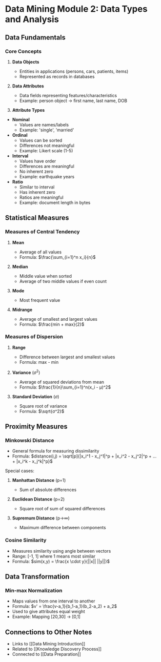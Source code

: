 # Data Mining Module 2: Data Types and Analysis

## Data Fundamentals

### Core Concepts
1. **Data Objects**
   - Entities in applications (persons, cars, patients, items)
   - Represented as records in databases
   
2. **Data Attributes**
   - Data fields representing features/characteristics
   - Example: person object → first name, last name, DOB
   
3. **Attribute Types**
- **Nominal**
  - Values are names/labels
  - Example: 'single', 'married'
- **Ordinal**
  - Values can be sorted
  - Differences not meaningful
  - Example: Likert scale (1-5)
- **Interval**
  - Values have order
  - Differences are meaningful
  - No inherent zero
  - Example: earthquake years
- **Ratio**
  - Similar to interval
  - Has inherent zero
  - Ratios are meaningful
  - Example: document length in bytes

## Statistical Measures

### Measures of Central Tendency
1. **Mean**
   - Average of all values
   - Formula: $\frac{\sum_{i=1}^n x_i}{n}$

2. **Median**
   - Middle value when sorted
   - Average of two middle values if even count

3. **Mode**
   - Most frequent value

4. **Midrange**
   - Average of smallest and largest values
   - Formula: $\frac{min + max}{2}$

### Measures of Dispersion
1. **Range**
   - Difference between largest and smallest values
   - Formula: max - min

2. **Variance** ($σ^2$)
   - Average of squared deviations from mean
   - Formula: $\frac{1}{n}\sum_{i=1}^n(x_i - μ)^2$

3. **Standard Deviation** ($σ$)
   - Square root of variance
   - Formula: $\sqrt{σ^2}$

## Proximity Measures

### Minkowski Distance
- General formula for measuring dissimilarity
- Formula: $distance(i,j) = \sqrt[p]{|x_i^1 - x_j^1|^p + |x_i^2 - x_j^2|^p + ... + |x_i^k - x_j^k|^p}$

Special cases:
1. **Manhattan Distance** (p=1)
   - Sum of absolute differences
   
2. **Euclidean Distance** (p=2)
   - Square root of sum of squared differences
   
3. **Supremum Distance** (p→∞)
   - Maximum difference between components

### Cosine Similarity
- Measures similarity using angle between vectors
- Range: [-1, 1] where 1 means most similar
- Formula: $sim(x,y) = \frac{x \cdot y}{||x|| ||y||}$

## Data Transformation

### Min-max Normalization
- Maps values from one interval to another
- Formula: $v' = \frac{v-a_1}{b_1-a_1}(b_2-a_2) + a_2$
- Used to give attributes equal weight
- Example: Mapping [20,30] → [0,1]

## Connections to Other Notes
- Links to [[Data Mining Introduction]]
- Related to [[Knowledge Discovery Process]]
- Connected to [[Data Preparation]] 